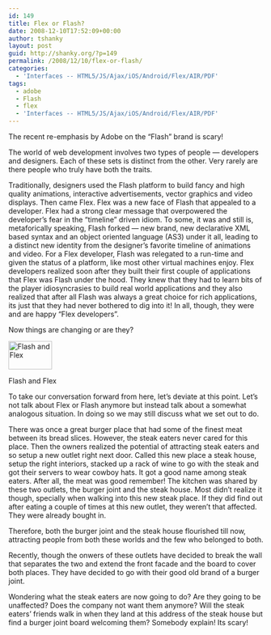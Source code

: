 ```yaml
---
id: 149
title: Flex or Flash?
date: 2008-12-10T17:52:09+00:00
author: tshanky
layout: post
guid: http://shanky.org/?p=149
permalink: /2008/12/10/flex-or-flash/
categories:
  - 'Interfaces -- HTML5/JS/Ajax/iOS/Android/Flex/AIR/PDF'
tags:
  - adobe
  - Flash
  - flex
  - 'Interfaces -- HTML5/JS/Ajax/iOS/Android/Flex/AIR/PDF'
---
```

The recent re-emphasis by Adobe on the &#8220;Flash&#8221; brand is scary!

The world of web development involves two types of people &#8212; developers and designers. Each of these sets is distinct from the other. Very rarely are there people who truly have both the traits.

Traditionally, designers used the Flash platform to build fancy and high quality animations, interactive advertisements, vector graphics and video displays. Then came Flex. Flex was a new face of Flash that appealed to a developer. Flex had a strong clear message that overpowered the developer&#8217;s fear in the &#8220;timeline&#8221; driven idiom. To some, it was and still is, metaforically speaking, Flash forked &#8212; new brand, new declarative XML based syntax and an object oriented language (AS3) under it all, leading to a distinct new identity from the designer&#8217;s favorite timeline of animations and video. For a Flex developer, Flash was relegated to a run-time and given the status of a platform, like most other virtual machines enjoy. Flex developers realized soon after they built their first couple of applications that Flex was Flash under the hood. They knew that they had to learn bits of the player idiosyncrasies to build real world applications and they also realized that after all Flash was always a great choice for rich applications, its just that they had never bothered to dig into it! In all, though, they were and are happy &#8220;Flex developers&#8221;.

Now things are changing or are they?

<div id="attachment_154" style="width: 96px" class="wp-caption alignnone">
  <a href="http://shanky.org/wp-content/uploads/2008/12/flash_and_flex.png"><img class="size-medium wp-image-154" title="Flash and Flex" src="http://shanky.org/wp-content/uploads/2008/12/flash_and_flex.png" alt="Flash and Flex" width="86" height="56" /></a>
  
  <p class="wp-caption-text">
    Flash and Flex
  </p>
</div>

To take our conversation forward from here, let&#8217;s deviate at this point. Let&#8217;s not talk about Flex or Flash anymore but instead talk about a somewhat analogous situation. In doing so we may still discuss what we set out to do.

There was once a great burger place that had some of the finest meat between its bread slices. However, the steak eaters never cared for this place. Then the owners realized the potential of attracting steak eaters and so setup a new outlet right next door. Called this new place a steak house, setup the right interiors, stacked up a rack of wine to go with the steak and got their servers to wear cowboy hats. It got a good name among steak eaters. After all, the meat was good remember! The kitchen was shared by these two outlets, the burger joint and the steak house. Most didn&#8217;t realize it though, specially when walking into this new steak place. If they did find out after eating a couple of times at this new outlet, they weren&#8217;t that affected. They were already bought in.

Therefore, both the burger joint and the steak house flourished till now, attracting people from both these worlds and the few who belonged to both.

Recently, though the onwers of these outlets have decided to break the wall that separates the two and extend the front facade and the board to cover both places. They have decided to go with their good old brand of a burger joint.

Wondering what the steak eaters are now going to do? Are they going to be unaffected? Does the company not want them anymore? Will the steak eaters&#8217; friends walk in when they land at this address of the steak house but find a burger joint board welcoming them? Somebody explain! Its scary!